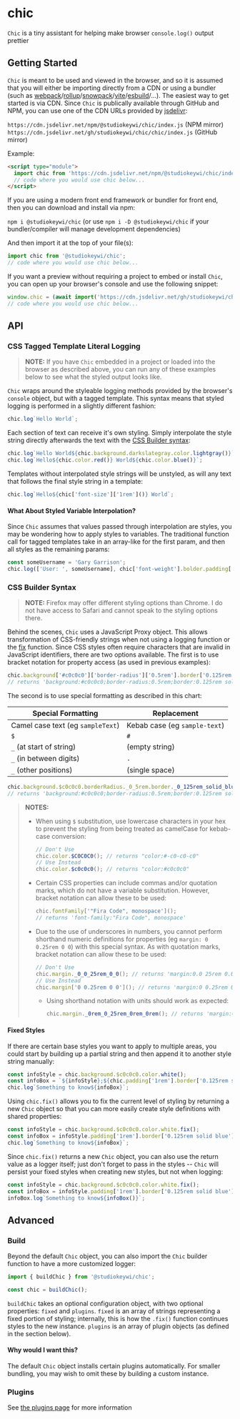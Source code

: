 <!-- links -->

[webpack]: https://webpackjs.org
[rollup]: https://rollupjs.org
[snowpack]: https://snowpack.dev/
[vite]: https://vitejs.dev
[esbuild]: https://esbuild.github.io/
[jsdelivr]: https://jsdelivr.net
[css builder syntax]: #css-builder-syntax
[fix]: #fixed-styles
[the plugins page]: https://github.studiokeywi.dev/chic/chic/plugins.md

<!--  -->

# chic

`Chic` is a tiny assistant for helping make browser `console.log()` output prettier

## Getting Started

`Chic` is meant to be used and viewed in the browser, and so it is assumed that you will either be importing directly from a CDN or using a bundler (such as [webpack]/[rollup]/[snowpack]/[vite]/[esbuild]/...). The easiest way to get started is via CDN. Since `Chic` is publically available through GitHub and NPM, you can use one of the CDN URLs provided by [jsdelivr]:

`https://cdn.jsdelivr.net/npm/@studiokeywi/chic/index.js` (NPM mirror)  
`https://cdn.jsdelivr.net/gh/studiokeywi/chic/chic/index.js` (GitHub mirror)

Example:

```html
<script type="module">
  import chic from 'https://cdn.jsdelivr.net/npm/@studiokeywi/chic/index.js';
  // code where you would use chic below...
</script>
```

If you are using a modern front end framework or bundler for front end, then you can download and install via npm:

`npm i @studiokeywi/chic` (or use `npm i -D @studiokeywi/chic` if your bundler/compiler will manage development dependencies)

And then import it at the top of your file(s):

```javascript
import chic from '@studiokeywi/chic';
// code where you would use chic below...
```

If you want a preview without requiring a project to embed or install `Chic`, you can open up your browser's console and use the following snippet:

```javascript
window.chic = (await import('https://cdn.jsdelivr.net/gh/studiokeywi/chic/chic/index.js')).default;
// code where you would use chic below...
```

## API

### CSS Tagged Template Literal Logging

> **NOTE:** If you have `Chic` embedded in a project or loaded into the browser as described above, you can run any of these examples below to see what the styled output looks like.

`Chic` wraps around the styleable logging methods provided by the browser's `console` object, but with a tagged template. This syntax means that styled logging is performed in a slightly different fashion:

```javascript
chic.log`Hello World`;
```

Each section of text can receive it's own styling. Simply interpolate the style string directly afterwards the text with the [CSS Builder syntax]:

```javascript
chic.log`Hello World${chic.background.darkslategray.color.lightgray()}`;
chic.log`Hello${chic.color.red()} World${chic.color.blue()}`;
```

Templates without interpolated style strings will be unstyled, as will any text that follows the final style string in a template:

```javascript
chic.log`Hello${chic['font-size']['1rem']()} World`;
```

#### What About Styled Variable Interpolation?

Since `Chic` assumes that values passed through interpolation are styles, you may be wondering how to apply styles to variables. The traditional function call for tagged templates take in an array-like for the first param, and then all styles as the remaining params:

```javascript
const someUsername = 'Gary Garrison';
chic.log(['User: ', someUsername], chic['font-weight'].bolder.padding['1rem'](), chic.color.yellow());
```

<h3 id="css-builder-syntax">CSS Builder Syntax</h3>

> **NOTE:** Firefox may offer different styling options than Chrome. I do not have access to Safari and cannot speak to the styling options there.

Behind the scenes, `Chic` uses a JavaScript Proxy object. This allows transformation of CSS-friendly strings when not using a logging function or the [fix] function. Since CSS styles often require characters that are invalid in JavaScript identifiers, there are two options available. The first is to use bracket notation for property access (as used in previous examples):

```javascript
chic.background['#c0c0c0']['border-radius']['0.5rem'].border['0.125rem solid blue']();
// returns 'background:#c0c0c0;border-radius:0.5rem;border:0.125rem solid blue'
```

The second is to use special formatting as described in this chart:

| Special Formatting                | Replacement                   |
| --------------------------------- | ----------------------------- |
| Camel case text (eg `sampleText`) | Kebab case (eg `sample-text`) |
| `$`                               | `#`                           |
| `_` (at start of string)          | (empty string)                |
| `_` (in between digits)           | `.`                           |
| `_` (other positions)             | (single space)                |

```javascript
chic.background.$c0c0c0.borderRadius._0_5rem.border._0_125rem_solid_blue();
// returns 'background:#c0c0c0;border-radius:0.5rem;border:0.125rem solid blue'
```

> **NOTES:**
>
> - When using `$` substitution, use lowercase characters in your hex to prevent the styling from being treated as camelCase for kebab-case conversion:
>   ```javascript
>   // Don't Use
>   chic.color.$C0C0C0(); // returns "color:#-c0-c0-c0"
>   // Use Instead
>   chic.color.$c0c0c0(); // returns "color:#c0c0c0"
>   ```
> - Certain CSS properties can include commas and/or quotation marks, which do not have a variable substitution. However, bracket notation can allow these to be used:
>   ```javascript
>   chic.fontFamily['"Fira Code", monospace']();
>   // returns 'font-family:"Fira Code", monospace'
>   ```
> - Due to the use of underscores in numbers, you cannot perform shorthand numeric definitions for properties (eg `margin: 0 0.25rem 0 0`) with this special syntax. As with quotation marks, bracket notation can allow these to be used:
>   ```javascript
>   // Don't Use
>   chic.margin._0_0_25rem_0_0(); // returns 'margin:0.0 25rem 0.0'
>   // Use Instead
>   chic.margin['0 0.25rem 0 0'](); // returns 'margin:0 0.25rem 0 0'
>   ```
>   - Using shorthand notation with units should work as expected:
>     ```javascript
>     chic.margin._0rem_0_25rem_0rem_0rem(); // returns 'margin:0rem 0.25rem 0rem 0rem;'
>     ```

<h4 id="fixed-styles">Fixed Styles</h4>

If there are certain base styles you want to apply to multiple areas, you could start by building up a partial string and then append it to another style string manually:

```javascript
const infoStyle = chic.background.$c0c0c0.color.white();
const infoBox = `${infoStyle};${chic.padding['1rem'].border['0.125rem solid blue']()}`;
chic.log`Something to know${infoBox}`;
```

Using `chic.fix()` allows you to fix the current level of styling by returning a new `Chic` object so that you can more easily create style definitions with shared properties:

```javascript
const infoStyle = chic.background.$c0c0c0.color.white.fix();
const infoBox = infoStyle.padding['1rem'].border['0.125rem solid blue']();
chic.log`Something to know${infoBox}`;
```

Since `chic.fix()` returns a new `Chic` object, you can also use the return value as a logger itself; just don't forget to pass in the styles -- `Chic` will persist your fixed styles when creating new styles, but not when logging:

```javascript
const infoStyle = chic.background.$c0c0c0.color.white.fix();
const infoBox = infoStyle.padding['1rem'].border['0.125rem solid blue'].fix();
infoBox.log`Something to know${infoBox()}`;
```

## Advanced

### Build

Beyond the default `Chic` object, you can also import the `Chic` builder function to have a more customized logger:

```javascript
import { buildChic } from '@studiokeywi/chic';

const chic = buildChic();
```

`buildChic` takes an optional configuration object, with two optional properties: `fixed` and `plugins`. `fixed` is an array of strings representing a fixed portion of styling; internally, this is how the `.fix()` function continues styles to the new instance. `plugins` is an array of plugin objects (as defined in the section below).

#### Why would I want this?

The default `Chic` object installs certain plugins automatically. For smaller bundling, you may wish to omit these by building a custom instance.

### Plugins

See [the plugins page] for more information
